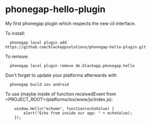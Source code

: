 phonegap-hello-plugin
=====================

My first phonegap plugin which respects the new cli interface.

To install:

      phonegap local plugin add https://github.com/blackappsolutions/phonegap-hello-plugin.git


To remove:

      phonegap local plugin remove de.blackapp.phonegap.hello


Don't forget to update your platforms afterwards with

      phonegap build ios android


To use (maybe inside of function receivedEvent from <PROJECT_ROOT>/platforms/ios/www/js/index.js):

        window.Hello("echome", function(echoValue) {
            alert("Echo from inside our app: " + echoValue);
        });
